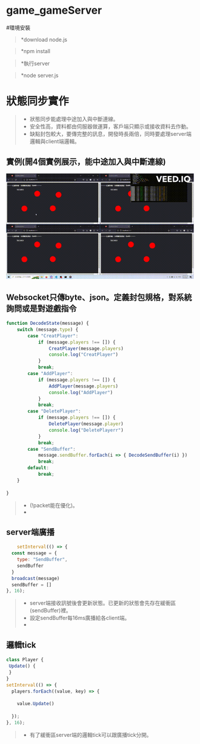 # game_gameServer

#環境安裝

> *download node.js

> *npm install

> *執行server

> *node server.js

# 狀態同步實作

> * 狀態同步能處理中途加入與中斷連線。
> * 安全性高，資料都由伺服器做運算，客戶端只顯示或接收資料去作動。
> * 缺點封包較大，要傳完整的訊息，開發時長兩倍，同時要處理server端邏輯與client端邏輯。

## 實例(開4個實例展示，能中途加入與中斷連線)
![image](https://github.com/zzziwwwei/chatroom_server/blob/main/%E5%AF%A6%E4%BE%8B.gif)



## Websocket只傳byte、json。定義封包規格，對系統詢問或是對遊戲指令
```js
function DecodeState(message) {
    switch (message.type) {
        case "CreatPlayer":
            if (message.players !== []) {
                CreatPlayer(message.players)
                console.log("CreatPlayer")
            }
            break;
        case "AddPlayer":
            if (message.players !== []) {
                AddPlayer(message.players)
                console.log("AddPlayer")
            }
            break;
        case "DeletePlayer":
            if (message.players !== []) {
                DeletePlayer(message.player)
                console.log("DeletePlayerr")
            }
            break;
        case "SendBuffer":
            message.sendBuffer.forEach(i => { DecodeSendBuffer(i) })
            break;
        default:           
            break;
    }

}
```
> * (!packet能在優化)。
> * 
## server端廣播
```js
    setInterval(() => {
  const message = {
    type: "SendBuffer",
    sendBuffer
  }
  broadcast(message)
  sendBuffer = []
}, 16);
 ```
> * server端接收訊號後會更新狀態。已更新的狀態會先存在緩衝區(sendBuffer)裡。
> * 設定sendBuffer每16ms廣播給各client端。
> * 
## 邏輯tick
```js
class Player {
 Update() {
 }
}
setInterval(() => {
  players.forEach((value, key) => {

    value.Update()
    
  });
}, 16);
```
> * 有了緩衝區server端的邏輯tick可以跟廣播tick分開。
##






